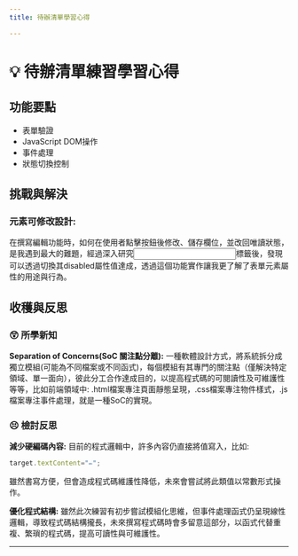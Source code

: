 ```yaml
---
title: 待辦清單學習心得

---
```


# :bulb: 待辦清單練習學習心得

## 功能要點
* 表單驗證
* JavaScript DOM操作
* 事件處理
* 狀態切換控制

## 挑戰與解決
### 元素可修改設計:
在撰寫編輯功能時，如何在使用者點擊按鈕後修改、儲存欄位，並改回唯讀狀態，是我遇到最大的難題，經過深入研究<input>標籤後，發現可以透過切換其disabled屬性值達成，透過這個功能實作讓我更了解了表單元素屬性的用途與行為。

## 收穫與反思
### :astonished: 所學新知
**Separation of Concerns(SoC 關注點分離):**
一種軟體設計方式，將系統拆分成獨立模組(可能為不同檔案或不同函式)，每個模組有其專門的關注點（僅解決特定領域、單一面向），彼此分工合作達成目的，以提高程式碼的可閱讀性及可維護性等等，比如前端領域中: .html檔案專注頁面靜態呈現，.css檔案專注物件樣式，.js檔案專注事件處理，就是一種SoC的實現。


### :persevere: 檢討反思
**減少硬編碼內容:**
目前的程式邏輯中，許多內容仍直接將值寫入，比如:
```js
target.textContent="✏️";
```
雖然書寫方便，但會造成程式碼維護性降低，未來會嘗試將此類值以常數形式操作。

**優化程式結構:**
雖然此次練習有初步嘗試模組化思維，但事件處理函式仍呈現線性邏輯，導致程式碼結構攏長，未來撰寫程式碼時會多留意這部分，以函式代替重複、繁瑣的程式碼，提高可讀性與可維護性。
****
